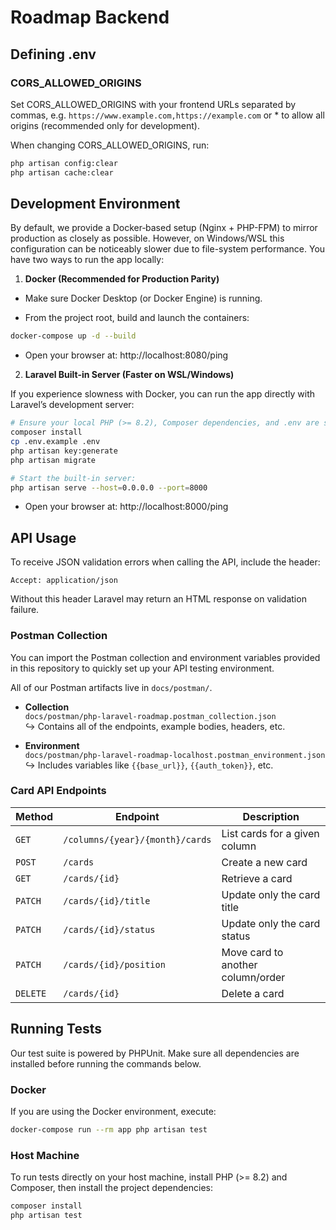 # Roadmap Backend

## Defining .env

### CORS_ALLOWED_ORIGINS

Set CORS_ALLOWED_ORIGINS with your frontend URLs separated by commas, e.g. `https://www.example.com,https://example.com` or * to allow all origins (recommended only for development).

When changing CORS_ALLOWED_ORIGINS, run:

```bash
php artisan config:clear
php artisan cache:clear
```

## Development Environment

By default, we provide a Docker‐based setup (Nginx + PHP-FPM) to mirror production as closely as possible. However, on Windows/WSL this configuration can be noticeably slower due to file-system performance. You have two ways to run the app locally:

1. **Docker (Recommended for Production Parity)**  
- Make sure Docker Desktop (or Docker Engine) is running.  

- From the project root, build and launch the containers:
 ```bash
 docker-compose up -d --build
 ```

- Open your browser at: http://localhost:8080/ping
  
2. **Laravel Built-in Server (Faster on WSL/Windows)**  

If you experience slowness with Docker, you can run the app directly with Laravel’s development server:
```bash
# Ensure your local PHP (>= 8.2), Composer dependencies, and .env are set up
composer install
cp .env.example .env
php artisan key:generate
php artisan migrate

# Start the built-in server:
php artisan serve --host=0.0.0.0 --port=8000
```

- Open your browser at: http://localhost:8000/ping

## API Usage

To receive JSON validation errors when calling the API, include the header:

```
Accept: application/json
```

Without this header Laravel may return an HTML response on validation failure.

### Postman Collection

You can import the Postman collection and environment variables provided in this repository to quickly set up your API testing environment.

All of our Postman artifacts live in `docs/postman/`.

- **Collection**  
  `docs/postman/php-laravel-roadmap.postman_collection.json`  
  ↪ Contains all of the endpoints, example bodies, headers, etc.

- **Environment**  
  `docs/postman/php-laravel-roadmap-localhost.postman_environment.json`
  ↪ Includes variables like `{{base_url}}`, `{{auth_token}}`, etc.

### Card API Endpoints

| Method | Endpoint | Description |
| ------ | -------- | ----------- |
| `GET` | `/columns/{year}/{month}/cards` | List cards for a given column |
| `POST` | `/cards` | Create a new card |
| `GET` | `/cards/{id}` | Retrieve a card |
| `PATCH` | `/cards/{id}/title` | Update only the card title |
| `PATCH` | `/cards/{id}/status` | Update only the card status |
| `PATCH` | `/cards/{id}/position` | Move card to another column/order |
| `DELETE` | `/cards/{id}` | Delete a card |

## Running Tests

Our test suite is powered by PHPUnit. Make sure all dependencies are installed before running the commands below.

### Docker

If you are using the Docker environment, execute:

```bash
docker-compose run --rm app php artisan test
```

### Host Machine

To run tests directly on your host machine, install PHP \(>= 8.2\) and Composer, then install the project dependencies:

```bash
composer install
php artisan test
```
